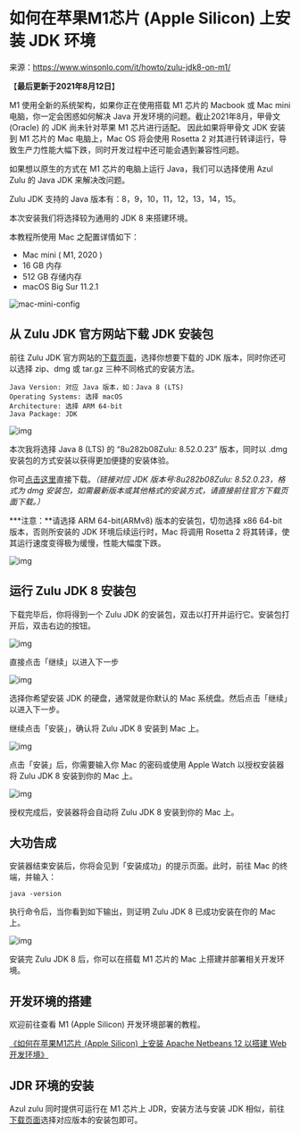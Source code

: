 # 如何在苹果M1芯片 (Apple Silicon) 上安装 JDK 环境

来源：https://www.winsonlo.com/it/howto/zulu-jdk8-on-m1/



【**最后更新于2021年8月12日**】

M1 使用全新的系统架构，如果你正在使用搭载 M1 芯片的 Macbook 或 Mac mini 电脑，你一定会困惑如何解决 Java 开发环境的问题。截止2021年8月，甲骨文 (Oracle) 的 JDK 尚未针对苹果 M1 芯片进行适配。 因此如果将甲骨文 JDK 安装到 M1 芯片的 Mac 电脑上，Mac OS 将会使用 Rosetta 2 对其进行转译运行，导致生产力性能大幅下跌，同时开发过程中还可能会遇到兼容性问题。

如果想以原生的方式在 M1 芯片的电脑上运行 Java，我们可以选择使用 Azul Zulu 的 Java JDK 来解决改问题。

Zulu JDK 支持的 Java 版本有：8，9，10，11，12，13，14，15。

本次安装我们将选择较为通用的 JDK 8 来搭建环境。

本教程所使用 Mac 之配置详情如下：

- Mac mini ( M1, 2020 )
- 16 GB 内存
- 512 GB 存储内存
- macOS Big Sur 11.2.1

![mac-mini-config](http://cdn.jayh.club/uPic/mac-mini-config8dV0gy.png)

## 从 Zulu JDK 官方网站下载 JDK 安装包

前往 Zulu JDK 官方网站的[下载页面](https://www.azul.com/downloads/zulu-community/?package=jdk)，选择你想要下载的 JDK 版本，同时你还可以选择 zip、dmg 或 tar.gz 三种不同格式的安装方法。

```
Java Version: 对应 Java 版本，如：Java 8 (LTS)
Operating Systems: 选择 macOS
Architecture: 选择 ARM 64-bit
Java Package: JDK
```

![img](http://cdn.jayh.club/uPic/zulu-jdk8-download-selectionEikej4.png)

本次我将选择 Java 8 (LTS) 的 “8u282b08Zulu: 8.52.0.23” 版本，同时以 .dmg 安装包的方式安装以获得更加便捷的安装体验。

你可[点击这里](https://cdn.azul.com/zulu/bin/zulu8.52.0.23-ca-jdk8.0.282-macosx_x64.dmg)直接下载。*（链接对应 JDK 版本号:8u282b08Zulu: 8.52.0.23，格式为 dmg 安装包，如需最新版本或其他格式的安装方式，请直接前往官方下载页面下载。）*

***注意：**请选择 ARM 64-bit(ARMv8) 版本的安装包，切勿选择 x86 64-bit 版本，否则所安装的 JDK 环境后续运行时，Mac 将调用 Rosetta 2 将其转译，使其运行速度变得极为缓慢，性能大幅度下跌。

![img](http://cdn.jayh.club/uPic/image-281judeF.png)

## 运行 Zulu JDK 8 安装包

下载完毕后，你将得到一个 Zulu JDK 的安装包，双击以打开并运行它。安装包打开后，双击右边的按钮。

![img](http://cdn.jayh.club/uPic/image-29fJ1Nud.png)

直接点击「继续」以进入下一步

![img](http://cdn.jayh.club/uPic/image-30njtggN.png)

选择你希望安装 JDK 的硬盘，通常就是你默认的 Mac 系统盘。然后点击「继续」以进入下一步。

继续点击「安装」，确认将 Zulu JDK 8 安装到 Mac 上。

![img](http://cdn.jayh.club/uPic/image-31M0CR1v.png)

点击「安装」后，你需要输入你 Mac 的密码或使用 Apple Watch 以授权安装器将 Zulu JDK 8 安装到你的 Mac 上。

![img](http://cdn.jayh.club/uPic/image-32pshEqR.png)

授权完成后，安装器将会自动将 Zulu JDK 8 安装到你的 Mac 上。

## 大功告成

安装器结束安装后，你将会见到「安装成功」的提示页面。此时，前往 Mac 的终端，并输入：

```
java -version
```

执行命令后，当你看到如下输出，则证明 Zulu JDK 8 已成功安装在你的 Mac 上。

![img](http://cdn.jayh.club/uPic/image-38qUNgd1.png)

安装完 Zulu JDK 8 后，你可以在搭载 M1 芯片的 Mac 上搭建并部署相关开发环境。

## 开发环境的搭建

欢迎前往查看 M1 (Apple Silicon) 开发环境部署的教程。

[《如何在苹果M1芯片 (Apple Silicon) 上安装 Apache Netbeans 12 以搭建 Web 开发环境》](https://www.winsonlo.com/it/howto/apache-netbeans-12-on-m1/)

## JDR 环境的安装

Azul zulu 同时提供可运行在 M1 芯片上 JDR，安装方法与安装 JDK 相似，前往[下载页面](https://www.azul.com/downloads/?package=jre)选择对应版本的安装包即可。